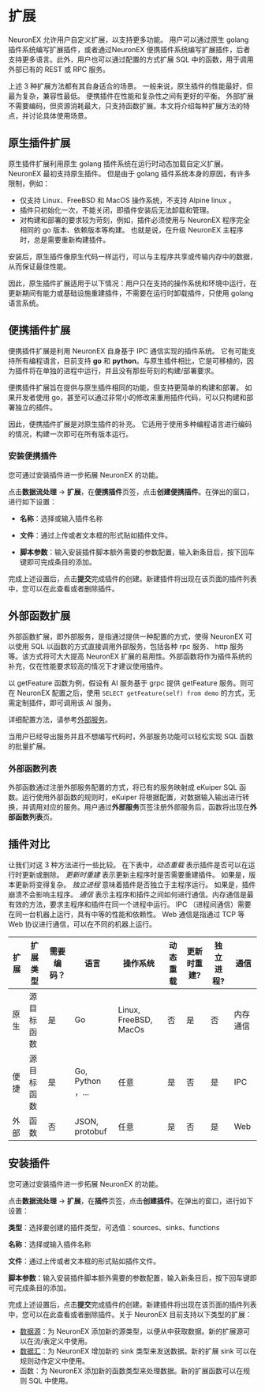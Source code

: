 # 扩展

<!--函数这里在 ekuiper 文档的 sql 章节，需要评估怎么处理-->

NeuronEX 允许用户自定义扩展，以支持更多功能。 用户可以通过原生 golang 插件系统编写扩展插件，或者通过NeuronEX 便携插件系统编写扩展插件，后者支持更多语言。此外，用户也可以通过配置的方式扩展 SQL 中的函数，用于调用外部已有的 REST 或 RPC 服务。

上述 3 种扩展方法都有其自身适合的场景。 一般来说，原生插件的性能最好，但最为复杂，兼容性最低。 便携插件在性能和复杂性之间有更好的平衡。 外部扩展不需要编码，但资源消耗最大，只支持函数扩展。本文将介绍每种扩展方法的特点，并讨论具体使用场景。

## 原生插件扩展

原生插件扩展利用原生 golang 插件系统在运行时动态加载自定义扩展。 NeuronEX 最初支持原生插件。 但是由于 golang 插件系统本身的原因，有许多限制，例如：

- 仅支持 Linux、FreeBSD 和 MacOS 操作系统，不支持 Alpine linux 。
- 插件只初始化一次，不能关闭，即插件安装后无法卸载和管理。
- 对构建和部署的要求较为苛刻，例如，插件必须使用与 NeuronEX 程序完全相同的 go 版本、依赖版本等构建。 也就是说，在升级 NeuronEX 主程序时，总是需要重新构建插件。

安装后，原生插件像原生代码一样运行，可以与主程序共享或传输内存中的数据，从而保证最佳性能。

因此，原生插件扩展适用于以下情况：用户只在支持的操作系统和环境中运行，在更新期间有能力或基础设施重建插件，不需要在运行时卸载插件，只使用 golang 语言系统。

## 便携插件扩展

便携插件扩展是利用 NeuronEX 自身基于 IPC 通信实现的插件系统。 它有可能支持所有编程语言，目前支持 **go** 和 **python**。与原生插件相比，它是可移植的，因为插件将在单独的进程中运行，并且没有那些苛刻的构建/部署要求。

便携插件扩展旨在提供与原生插件相同的功能，但支持更简单的构建和部署。 如果开发者使用 go，甚至可以通过非常小的修改来重用插件代码，可以只构建和部署独立的插件。

因此，便携插件扩展是对原生插件的补充。 它适用于使用多种编程语言进行编码的情况，构建一次即可在所有版本运行。

### 安装便携插件

您可通过安装插件进一步拓展 NeuronEX 的功能。

点击**数据流处理** -> **扩展**，在**便携插件**页签，点击**创建便携插件**。在弹出的窗口，进行如下设置：

- **名称**：选择或输入插件名称
- **文件**：通过上传或者文本框的形式贴如插件文件。

- **脚本参数**：输入安装插件脚本额外需要的参数配置，输入新条目后，按下回车键即可完成条目的添加。

完成上述设置后，点击**提交**完成插件的创建。新建插件将出现在该页面的插件列表中，您可以在此查看或者删除插件。

## 外部函数扩展

外部函数扩展，即外部服务，是指通过提供一种配置的方式，使得 NeuronEX 可以使用 SQL 以函数的方式直接调用外部服务，包括各种 rpc 服务、 http 服务等。该方式将可大大提高 NeuronEX 扩展的易用性。外部函数将作为插件系统的补充，仅在性能要求较高的情况下才建议使用插件。

以 getFeature 函数为例，假设有 AI 服务基于 grpc 提供 getFeature 服务。则可在 NeuronEX 配置之后，使用 `SELECT getFeature(self) from demo` 的方式，无需定制插件，即可调用该 AI 服务。

详细配置方法，请参考[外部服务](./external_func.md)。

当用户已经导出服务并且不想编写代码时，外部服务功能可以轻松实现 SQL 函数的批量扩展。

### 外部函数列表

外部函数通过注册外部服务配置的方式，将已有的服务映射成 eKuiper SQL 函数。运行使用外部函数的规则时，eKuiper 将根据配置，对数据输入输出进行转换，并调用对应的服务。用户通过**外部服务**页签注册外部服务后，函数将出现在**外部函数列表**页。

## 插件对比

让我们对这 3 种方法进行一些比较。 在下表中，*动态重载* 表示插件是否可以在运行时更新或删除。 *更新时重建* 表示更新主程序时是否需要重建插件。 如果是，版本更新将变得复杂。 *独立进程* 意味着插件是否独立于主程序运行。 如果是，插件崩溃不会影响主程序。 *通信* 表示主程序和插件之间如何进行通信。内存通信是最有效的方法，要求主程序和插件在同一个进程中运行。 IPC （进程间通信）需要在同一台机器上运行，具有中等的性能和依赖性。 Web 通信是指通过 TCP 等 Web 协议进行通信，可以在不同的机器上运行。

| 扩展 | 扩展类型             | 需要编码？ | 语言             | 操作系统              | 动态重载 | 更新时重建? | 独立进程? | 通信     |
| ---- | -------------------- | ---------- | ---------------- | --------------------- | -------- | ----------- | --------- | -------- |
| 原生 | 源<br>目标<br/>函数  | 是         | Go               | Linux, FreeBSD, MacOs | 否       | 是          | 否        | 内存通信 |
| 便捷 | 源<br/>目标<br/>函数 | 是         | Go, Python ，... | 任意                  | 是       | 否          | 是        | IPC      |
| 外部 | 函数                 | 否         | JSON, protobuf   | 任意                  | 是       | 否          | 是        | Web      |

## 安装插件

您可通过安装插件进一步拓展 NeuronEX 的功能。

点击**数据流处理** -> **扩展**，在**插件**页签，点击**创建插件**。在弹出的窗口，进行如下设置：

**类型**：选择要创建的插件类型，可选值：sources、sinks、functions

**名称**：选择或输入插件名称

**文件**：通过上传或者文本框的形式贴如插件文件。

**脚本参数**：输入安装插件脚本额外需要的参数配置，输入新条目后，按下回车键即可完成条目的添加。

完成上述设置后，点击**提交**完成插件的创建。新建插件将出现在该页面的插件列表中，您可以在此查看或者删除插件。关于 NeuronEX 目前支持以下类型的扩展：

- [数据源](./source.md)：为 NeuronEX 添加新的源类型，以便从中获取数据。新的扩展源可以在流/表定义中使用。
- [数据汇](./sink/sink.md)：为  NeuronEX 增加新的 sink 类型来发送数据。新的扩展 sink 可以在规则动作定义中使用。
- 函数：为 NeuronEX 添加新的函数类型来处理数据。新的扩展函数可以在规则 SQL 中使用。
